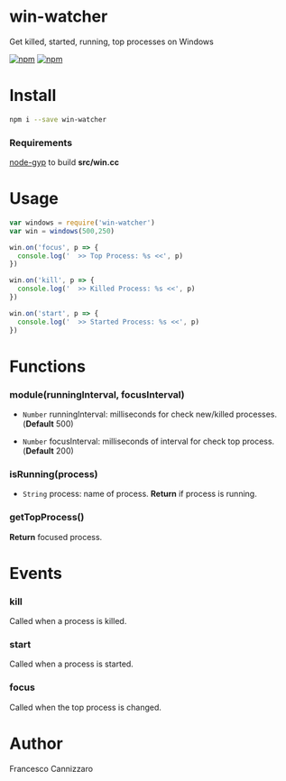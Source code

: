 # win-watcher
Get killed, started, running, top processes on Windows

[![npm](https://img.shields.io/npm/v/win-watcher.svg)](https://www.npmjs.com/package/win-watcher)
[![npm](https://img.shields.io/npm/dm/win-watcher.svg)](https://www.npmjs.com/package/win-watcher)

# Install

```sh
npm i --save win-watcher
```

### Requirements
[node-gyp](https://github.com/nodejs/node-gyp#installation) to build **src/win.cc**

# Usage

```javascript
var windows = require('win-watcher')
var win = windows(500,250)

win.on('focus', p => {
  console.log('  >> Top Process: %s <<', p)
})

win.on('kill', p => {
  console.log('  >> Killed Process: %s <<', p)
})

win.on('start', p => {
  console.log('  >> Started Process: %s <<', p)
})
```

# Functions

### module(runningInterval, focusInterval)

- `Number` runningInterval: milliseconds for check new/killed processes. (**Default** 500)

- `Number` focusInterval: milliseconds of interval for check top process. (**Default** 200)

### isRunning(process)
- `String` process: name of process.
**Return** if process is running.

### getTopProcess()
**Return** focused process.

# Events

### kill
Called when a process is killed.

### start
Called when a process is started.

### focus
Called when the top process is changed.

# Author
Francesco Cannizzaro
